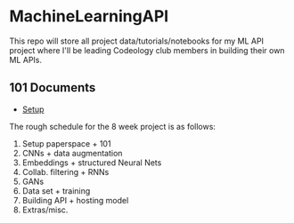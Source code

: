 # MachineLearningAPI
This repo will store all project data/tutorials/notebooks for my ML API project where I'll be leading Codeology club members in building their own ML APIs.

## 101 Documents
* [Setup](doc/Setup101.md)

The rough schedule for the 8 week project is as follows: 
1. Setup paperspace + 101
2. CNNs + data augmentation
3. Embeddings + structured Neural Nets
4. Collab. filtering + RNNs
5. GANs
6. Data set + training
7. Building API + hosting model
8. Extras/misc.
